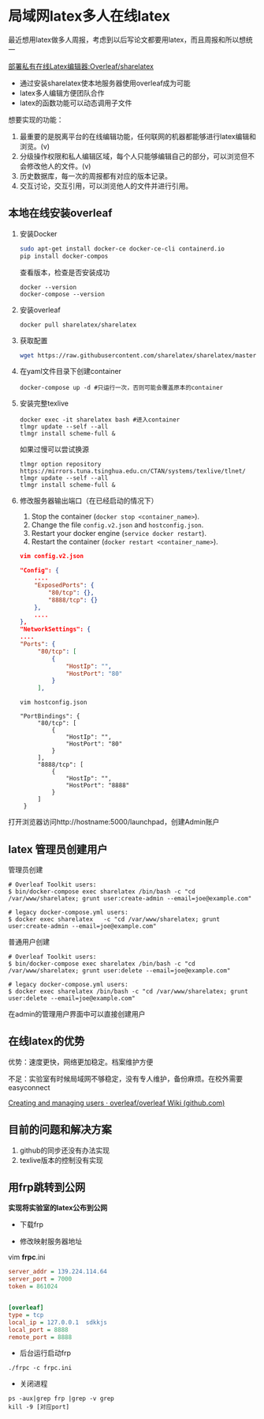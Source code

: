 # 局域网latex多人在线latex

最近想用latex做多人周报，考虑到以后写论文都要用latex，而且周报和所以想统一



[部署私有在线Latex编辑器:Overleaf/sharelatex](https://www.bilibili.com/read/cv6547551)

- 通过安装sharelatex使本地服务器使用overleaf成为可能
- latex多人编辑方便团队合作
- latex的函数功能可以动态调用子文件



想要实现的功能：

1. 最重要的是脱离平台的在线编辑功能，任何联网的机器都能够进行latex编辑和浏览。(v)
2. 分级操作权限和私人编辑区域，每个人只能够编辑自己的部分，可以浏览但不会修改他人的文件。(v)
3. 历史数据库，每一次的周报都有对应的版本记录。
4. 交互讨论，交互引用，可以浏览他人的文件并进行引用。







## 本地在线安装overleaf

1. 安装Docker

   ```bash
   sudo apt-get install docker-ce docker-ce-cli containerd.io
   pip install docker-compos
   ```

   查看版本，检查是否安装成功 

   ```
   docker --version
   docker-compose --version
   ```

   

2. 安装overleaf

   ```
   docker pull sharelatex/sharelatex
   ```

3. 获取配置

   ```bash
   wget https://raw.githubusercontent.com/sharelatex/sharelatex/master/docker-compose.yml
   ```

4. 在yaml文件目录下创建container

   ```
   docker-compose up -d #只运行一次，否则可能会覆盖原本的container
   ```

5. 安装完整texlive

   ```
   docker exec -it sharelatex bash #进入container
   tlmgr update --self --all
   tlmgr install scheme-full & 
   ```

   如果过慢可以尝试换源 

   ```
   tlmgr option repository https://mirrors.tuna.tsinghua.edu.cn/CTAN/systems/texlive/tlnet/ 
   tlmgr update --self --all
   tlmgr install scheme-full & 
   ```

   

6. 修改服务器输出端口（在已经启动的情况下）

   1. Stop the container (`docker stop <container_name>`).
   2. Change the file `config.v2.json` and `hostconfig.json`.
   3. Restart your docker engine (`service docker restart`).
   4. Restart the container (`docker restart <container_name>`).

   ```json
   vim config.v2.json
   
   "Config": {
       ....
       "ExposedPorts": {
           "80/tcp": {},
           "8888/tcp": {}
       },
       ....
   },
   "NetworkSettings": {
   ....
   "Ports": {
        "80/tcp": [
            {
                "HostIp": "",
                "HostPort": "80"
            }
        ],
   ```

   ```
   vim hostconfig.json
   
   "PortBindings": {
        "80/tcp": [
            {
                "HostIp": "",
                "HostPort": "80"
            }
        ],
        "8888/tcp": [
            {
                "HostIp": "",
                "HostPort": "8888"
            } 
        ]
    }
   ```

   

打开浏览器访问http://hostname:5000/launchpad，创建Admin账户 





## latex 管理员创建用户

管理员创建

```
# Overleaf Toolkit users:
$ bin/docker-compose exec sharelatex /bin/bash -c "cd /var/www/sharelatex; grunt user:create-admin --email=joe@example.com"

# legacy docker-compose.yml users:
$ docker exec sharelatex   -c "cd /var/www/sharelatex; grunt user:create-admin --email=joe@example.com"

```



普通用户创建

```
# Overleaf Toolkit users:
$ bin/docker-compose exec sharelatex /bin/bash -c "cd /var/www/sharelatex; grunt user:delete --email=joe@example.com"

# legacy docker-compose.yml users:
$ docker exec sharelatex /bin/bash -c "cd /var/www/sharelatex; grunt user:delete --email=joe@example.com"
```



在admin的管理用户界面中可以直接创建用户



## 在线latex的优势

优势：速度更快，网络更加稳定。档案维护方便

不足：实验室有时候局域网不够稳定，没有专人维护，备份麻烦。在校外需要easyconnect



[Creating and managing users · overleaf/overleaf Wiki (github.com)](https://github.com/overleaf/overleaf/wiki/Creating-and-managing-users)

## 目前的问题和解决方案

1. github的同步还没有办法实现
2. texlive版本的控制没有实现



## 用frp跳转到公网

**实现将实验室的latex公布到公网**

- 下载frp

- 修改映射服务器地址

vim **frpc**.ini

```ini
server_addr = 139.224.114.64
server_port = 7000
token = 861024


[overleaf]
type = tcp
local_ip = 127.0.0.1  sdkkjs
local_port = 8888
remote_port = 8888
```



- 后台运行启动frp

```
./frpc -c frpc.ini
```
- 关闭进程

```
ps -aux|grep frp |grep -v grep
kill -9 [对应port]
```


